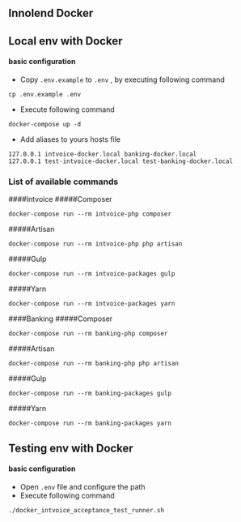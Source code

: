 ## Innolend Docker

## Local env with Docker
#### basic configuration
- Copy `.env.example` to `.env` , by executing following command
```
cp .env.example .env
```
- Execute following command
```
docker-compose up -d
```
- Add aliases to yours hosts file
```
127.0.0.1 intvoice-docker.local banking-docker.local
127.0.0.1 test-intvoice-docker.local test-banking-docker.local
```

### List of available commands

####Intvoice
#####Composer
```
docker-compose run --rm intvoice-php composer
```
#####Artisan
```
docker-compose run --rm intvoice-php php artisan
```
#####Gulp
```
docker-compose run --rm intvoice-packages gulp
```
#####Yarn
```
docker-compose run --rm intvoice-packages yarn
```

####Banking
#####Composer
```
docker-compose run --rm banking-php composer
```
#####Artisan
```
docker-compose run --rm banking-php php artisan
```
#####Gulp
```
docker-compose run --rm banking-packages gulp
```
#####Yarn
```
docker-compose run --rm banking-packages yarn
```

## Testing env with Docker
#### basic configuration
- Open `.env` file and configure the path
- Execute following command
```
./docker_intvoice_acceptance_test_runner.sh
```